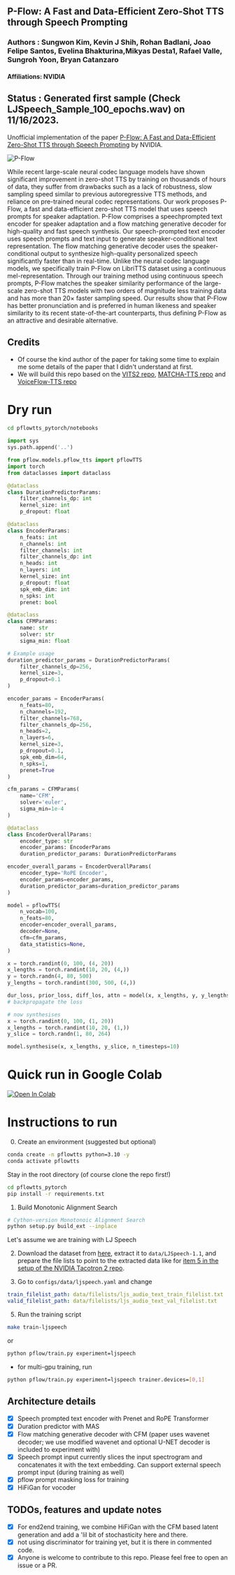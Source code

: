 ## P-Flow: A Fast and Data-Efficient Zero-Shot TTS through Speech Prompting
### Authors : Sungwon Kim, Kevin J Shih, Rohan Badlani, Joao Felipe Santos, Evelina Bhakturina,Mikyas Desta1, Rafael Valle, Sungroh Yoon, Bryan Catanzaro
#### Affiliations: NVIDIA

## Status : Generated first sample (Check LJSpeech_Sample_100_epochs.wav) on 11/16/2023. 

Unofficial implementation of the paper [P-Flow: A Fast and Data-Efficient Zero-Shot TTS through Speech Prompting](https://openreview.net/pdf?id=zNA7u7wtIN) by NVIDIA.

![P-Flow](architecture.jpg)

While recent large-scale neural codec language models have shown significant improvement in zero-shot TTS by training on thousands of hours of data, they suffer from drawbacks such as a lack of robustness, slow sampling speed similar to previous autoregressive TTS methods, and reliance on pre-trained neural codec representations. Our work proposes P-Flow, a fast and data-efficient zero-shot TTS model that uses speech prompts for speaker adaptation. P-Flow comprises a speechprompted text encoder for speaker adaptation and a flow matching generative decoder for high-quality and fast speech synthesis. Our speech-prompted text encoder uses speech prompts and text input to generate speaker-conditional text representation. The flow matching generative decoder uses the speaker-conditional output to synthesize high-quality personalized speech significantly faster than in real-time. Unlike the neural codec language models, we specifically train P-Flow on LibriTTS dataset using a continuous mel-representation. Through our training method using continuous speech prompts, P-Flow matches the speaker similarity performance of the large-scale zero-shot TTS models with two orders of magnitude less training data and has more than 20× faster sampling speed. Our results show that P-Flow has better pronunciation and is preferred in human likeness and speaker similarity to its recent state-of-the-art counterparts, thus defining P-Flow as an attractive and desirable alternative.

## Credits
- Of course the kind author of the paper for taking some time to explain me some details of the paper that I didn't understand at first. 
- We will build this repo based on the [VITS2 repo](https://github.com/p0p4k/vits2_pytorch), [MATCHA-TTS repo](https://github.com/shivammehta25/Matcha-TTS/) and [VoiceFlow-TTS repo](https://github.com/cantabile-kwok/VoiceFlow-TTS)

# Dry run
``` sh
cd pflowtts_pytorch/notebooks
```
``` python
import sys
sys.path.append('..')

from pflow.models.pflow_tts import pflowTTS
import torch
from dataclasses import dataclass

@dataclass
class DurationPredictorParams:
    filter_channels_dp: int
    kernel_size: int
    p_dropout: float

@dataclass
class EncoderParams:
    n_feats: int
    n_channels: int
    filter_channels: int
    filter_channels_dp: int
    n_heads: int
    n_layers: int
    kernel_size: int
    p_dropout: float
    spk_emb_dim: int
    n_spks: int
    prenet: bool

@dataclass
class CFMParams:
    name: str
    solver: str
    sigma_min: float

# Example usage
duration_predictor_params = DurationPredictorParams(
    filter_channels_dp=256,
    kernel_size=3,
    p_dropout=0.1
)

encoder_params = EncoderParams(
    n_feats=80,
    n_channels=192,
    filter_channels=768,
    filter_channels_dp=256,
    n_heads=2,
    n_layers=6,
    kernel_size=3,
    p_dropout=0.1,
    spk_emb_dim=64,
    n_spks=1,
    prenet=True
)

cfm_params = CFMParams(
    name='CFM',
    solver='euler',
    sigma_min=1e-4
)

@dataclass
class EncoderOverallParams:
    encoder_type: str
    encoder_params: EncoderParams
    duration_predictor_params: DurationPredictorParams

encoder_overall_params = EncoderOverallParams(
    encoder_type='RoPE Encoder',
    encoder_params=encoder_params,
    duration_predictor_params=duration_predictor_params
)

model = pflowTTS(
    n_vocab=100,
    n_feats=80,
    encoder=encoder_overall_params,
    decoder=None,
    cfm=cfm_params,
    data_statistics=None,
)

x = torch.randint(0, 100, (4, 20))
x_lengths = torch.randint(10, 20, (4,))
y = torch.randn(4, 80, 500)
y_lengths = torch.randint(300, 500, (4,))

dur_loss, prior_loss, diff_los, attn = model(x, x_lengths, y, y_lengths)
# backpropagate the loss 

# now synthesises
x = torch.randint(0, 100, (1, 20))
x_lengths = torch.randint(10, 20, (1,))
y_slice = torch.randn(1, 80, 264)

model.synthesise(x, x_lengths, y_slice, n_timesteps=10)
```
# Quick run in Google Colab
[![Open In Colab](https://colab.research.google.com/assets/colab-badge.svg)](https://colab.research.google.com/drive/1tyWDhqfP8ff5O4YcSv9S7TgSpiEyzIvz?usp=sharing)

# Instructions to run
0. Create an environment (suggested but optional)
``` sh
conda create -n pflowtts python=3.10 -y
conda activate pflowtts
```

Stay in the root directory (of course clone the repo first!)
``` sh
cd pflowtts_pytorch
pip install -r requirements.txt
```

1. Build Monotonic Alignment Search 
```sh
# Cython-version Monotonoic Alignment Search
python setup.py build_ext --inplace
```

Let's assume we are training with LJ Speech

2. Download the dataset from [here](https://keithito.com/LJ-Speech-Dataset/), extract it to `data/LJSpeech-1.1`, and prepare the file lists to point to the extracted data like for [item 5 in the setup of the NVIDIA Tacotron 2 repo](https://github.com/NVIDIA/tacotron2#setup).

3. Go to `configs/data/ljspeech.yaml` and change
```yaml
train_filelist_path: data/filelists/ljs_audio_text_train_filelist.txt
valid_filelist_path: data/filelists/ljs_audio_text_val_filelist.txt
```
<!-- 4. Generate normalisation statistics with the yaml file of dataset configuration

```bash
cd pflowtts_pytorch/pflow/utils
python generate_data_statistics.py -i ljspeech.yaml
# Output:
#{'mel_mean': -5.53662231756592, 'mel_std': 2.1161014277038574}
```

Update these values in `configs/data/ljspeech.yaml` under `data_statistics` key.

```bash
data_statistics:  # Computed for ljspeech dataset
  mel_mean: -5.536622
  mel_std: 2.116101
```
to the paths of your train and validation filelists. -->

5. Run the training script

```bash
make train-ljspeech
```

or

```bash
python pflow/train.py experiment=ljspeech
```

- for multi-gpu training, run

```bash
python pflow/train.py experiment=ljspeech trainer.devices=[0,1]
```

## Architecture details
- [x] Speech prompted text encoder with Prenet and RoPE Transformer
- [x] Duration predictor with MAS
- [x] Flow matching generative decoder with CFM (paper uses wavenet decoder; we use modified wavenet and optional U-NET decoder is included to experiment with)
- [x] Speech prompt input currently slices the input spectrogram and concatenates it with the text embedding. Can support external speech prompt input (during training as well)
- [x] pflow prompt masking loss for training
- [x] HiFiGan for vocoder

## TODOs, features and update notes
- [x] For end2end training, we combine HiFiGan with the CFM based latent generation and add a 'lil bit of stochasticity here and there.
- [x] not using discriminator for training yet, but it is there in commented code.
- [x] Anyone is welcome to contribute to this repo. Please feel free to open an issue or a PR.
